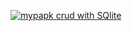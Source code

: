[![mypapk crud with SQlite](https://res.cloudinary.com/marcomontalbano/image/upload/v1636623675/video_to_markdown/images/youtube--OT309f0iMFA-c05b58ac6eb4c4700831b2b3070cd403.jpg)](https://youtu.be/OT309f0iMFA "mypapk crud with SQlite")